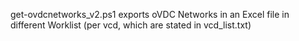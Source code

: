 get-ovdcnetworks_v2.ps1 exports oVDC Networks in an Excel file in different Worklist (per vcd, which are stated in vcd_list.txt)
